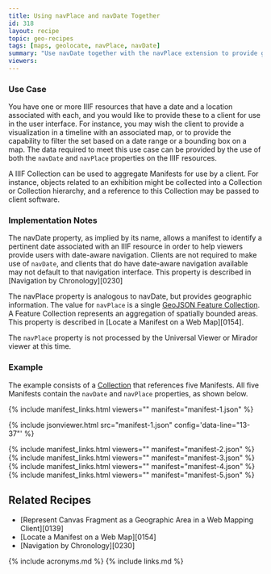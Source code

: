 ```yaml
---
title: Using navPlace and navDate Together
id: 318
layout: recipe
topic: geo-recipes
tags: [maps, geolocate, navPlace, navDate]
summary: "Use navDate together with the navPlace extension to provide geographic and temporal data"
viewers:
---
```


### Use Case

You have one or more IIIF resources that have a date and a location associated with each, and you would like to provide these to a client for use in the user interface.   For instance, you may wish the client to provide a visualization in a timeline with an associated map, or to provide the capability to filter the set based on a date range or a bounding box on a map.   The data required to meet this use case can be provided by the use of both the `navDate` and `navPlace` properties on the IIIF resources.  

A IIIF Collection can be used to aggregate Manifests for use by a client.  For instance, objects related to an exhibition might be collected into a Collection or Collection hierarchy, and a reference to this Collection may be passed to client software.

### Implementation Notes

The navDate property, as implied by its name, allows a manifest to identify a pertinent date associated with an IIIF resource in order to help viewers provide users with date-aware navigation. Clients are not required to make use of `navDate`, and clients that do have date-aware navigation available may not default to that navigation interface.  This property is described in [Navigation by Chronology][0230]

The navPlace property is analogous to navDate, but provides geographic information.  The value for `navPlace` is a single [GeoJSON Feature Collection](https://iiif.io/api/extension/navplace/#222-feature-collection). A Feature Collection represents an aggregation of spatially bounded areas.  This property is described in [Locate a Manifest on a Web Map][0154]. 

The `navPlace` property is not processed by the Universal Viewer or Mirador viewer at this time.

### Example

The example consists of a [Collection](collection.json) that references five Manifests.  All five Manifests contain the `navDate` and `navPlace` properties, as shown below.

{% include manifest_links.html viewers="" manifest="manifest-1.json" %}

{% include jsonviewer.html src="manifest-1.json" config='data-line="13-37"' %}

{% include manifest_links.html viewers="" manifest="manifest-2.json" %}
{% include manifest_links.html viewers="" manifest="manifest-3.json" %}
{% include manifest_links.html viewers="" manifest="manifest-4.json" %}
{% include manifest_links.html viewers="" manifest="manifest-5.json" %}

## Related Recipes
* [Represent Canvas Fragment as a Geographic Area in a Web Mapping Client][0139]
* [Locate a Manifest on a Web Map][0154]
* [Navigation by Chronology][0230]

{% include acronyms.md %}
{% include links.md %}